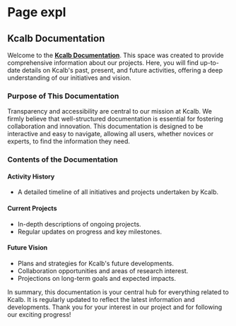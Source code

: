 # Page expl

## Kcalb Documentation

Welcome to the [**Kcalb Documentation**](https://kcalb.org). This space was created to provide comprehensive information about our projects. Here, you will find up-to-date details on Kcalb's past, present, and future activities, offering a deep understanding of our initiatives and vision.

### Purpose of This Documentation

Transparency and accessibility are central to our mission at Kcalb. We firmly believe that well-structured documentation is essential for fostering collaboration and innovation. This documentation is designed to be interactive and easy to navigate, allowing all users, whether novices or experts, to find the information they need.

### Contents of the Documentation

#### Activity History

* A detailed timeline of all initiatives and projects undertaken by Kcalb.

#### Current Projects

* In-depth descriptions of ongoing projects.
* Regular updates on progress and key milestones.

#### Future Vision

* Plans and strategies for Kcalb's future developments.
* Collaboration opportunities and areas of research interest.
* Projections on long-term goals and expected impacts.

In summary, this documentation is your central hub for everything related to Kcalb. It is regularly updated to reflect the latest information and developments. Thank you for your interest in our project and for following our exciting progress!
